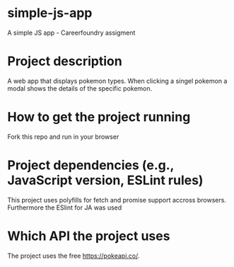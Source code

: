 # simple-js-app
A simple JS app - Careerfoundry assigment
# Project description
A web app that displays pokemon types. When clicking a singel pokemon a modal shows the details of the specific pokemon.

# How to get the project running
Fork this repo and run in your browser

# Project dependencies (e.g., JavaScript version, ESLint rules)
This project uses polyfills for fetch and promise support accross browsers. Furthermore the ESlint for JA was used

# Which API the project uses
The project uses the free https://pokeapi.co/. 
